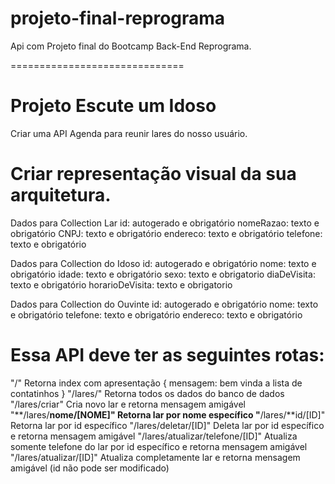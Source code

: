 # projeto-final-reprograma
Api com  Projeto final do Bootcamp Back-End Reprograma.


==============================

# Projeto Escute um Idoso
Criar uma API Agenda para reunir lares do nosso usuário.

# Criar representação visual da sua arquitetura.

Dados para Collection Lar
id: autogerado e obrigatório
nomeRazao: texto e obrigatório
CNPJ: texto e obrigatório
endereco: texto e obrigatório
telefone: texto e obrigatório


Dados para Collection do Idoso
id: autogerado e obrigatório
nome: texto e obrigatório
idade: texto e obrigatório
sexo: texto e obrigatorio
diaDeVisita: texto e obrigatório
horarioDeVisita: texto e obrigatorio



Dados para Collection do Ouvinte
id: autogerado e obrigatório
nome: texto e obrigatório
telefone: texto e obrigatório
endereco: texto e obrigatório

# Essa API deve ter as seguintes rotas:

 "/" Retorna index com apresentação { mensagem: bem vinda a lista de contatinhos }
 "/lares/" Retorna todos os dados do banco de dados
 "/lares/criar" Cria novo lar e retorna mensagem amigável
 "**/lares/**nome/[NOME]" Retorna lar por nome específico
 "**/lares/**id/[ID]" Retorna lar por id específico
 "/lares/deletar/[ID]" Deleta lar por id específico e retorna mensagem amigável
 "/lares/atualizar/telefone/[ID]" Atualiza somente telefone do lar por id específico e retorna mensagem amigável
 "/lares/atualizar/[ID]" Atualiza completamente lar e retorna mensagem amigável (id não pode ser modificado)
